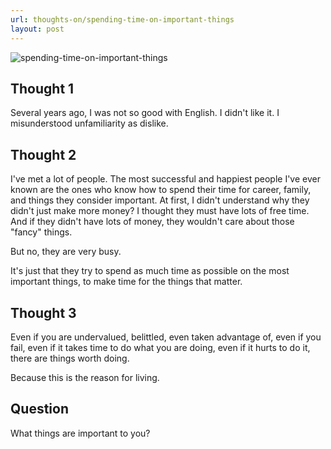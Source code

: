 ```yaml
---
url: thoughts-on/spending-time-on-important-things
layout: post
---
```


![spending-time-on-important-things][spending-time-on-important-things]

## Thought 1

Several years ago, I was not so good with English. I didn't like it. I misunderstood unfamiliarity as dislike.

## Thought 2

I've met a lot of people. The most successful and happiest people I've ever known are the ones who know how to spend their time for career, family, and things they consider important. At first, I didn't understand why they didn't just make more money? I thought they must have lots of free time. And if they didn't have lots of money, they wouldn't care about those "fancy" things.

But no, they are very busy.

It's just that they try to spend as much time as possible on the most important things, to make time for the things that matter.

## Thought 3

Even if you are undervalued, belittled, even taken advantage of, even if you fail, even if it takes time to do what you are doing, even if it hurts to do it, there are things worth doing.

Because this is the reason for living.

## Question

What things are important to you?

<!-- MARKDOWN LINKS & IMAGES -->

[spending-time-on-important-things]: /assets/images/thoughts-on/spending-time-on-important-things/spending-time-on-important-things.jpg
